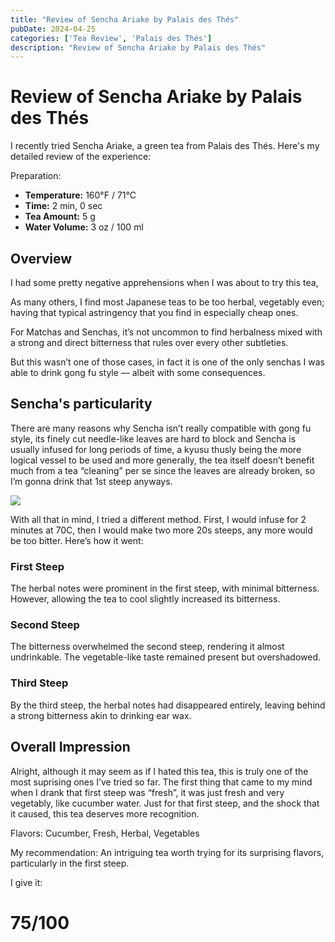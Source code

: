 ```yaml
---
title: "Review of Sencha Ariake by Palais des Thés"
pubDate: 2024-04-25
categories: ['Tea Review', 'Palais des Thés']
description: "Review of Sencha Ariake by Palais des Thés"
---
```


# Review of Sencha Ariake by Palais des Thés

I recently tried Sencha Ariake, a green tea from Palais des Thés. Here's my detailed review of the experience:

Preparation:

- **Temperature:** 160°F / 71°C
- **Time:** 2 min, 0 sec
- **Tea Amount:** 5 g
- **Water Volume:** 3 oz / 100 ml

## Overview

I had some pretty negative apprehensions when I was about to try this tea,

As many others, I find most Japanese teas to be too herbal, vegetably even; having that typical astringency that you find in especially cheap ones.

For Matchas and Senchas, it’s not uncommon to find herbalness mixed with a strong and direct bitterness that rules over every other subtleties.

But this wasn’t one of those cases, in fact it is one of the only senchas I was able to drink gong fu style — albeit with some consequences.


## Sencha's particularity

There are many reasons why Sencha isn’t really compatible with gong fu style, its finely cut needle-like leaves are hard to block and Sencha is usually infused for long periods of time, a kyusu thusly being the more logical vessel to be used and more generally, the tea itself doesn’t benefit much from a tea “cleaning” per se since the leaves are already broken, so I’m gonna drink that 1st steep anyways.

![](https://www.palaisdesthes.com/media/catalog/product/cache/50708da259540eeb20337bcdb367a3c9/3/0/302-35746-ptx0icd86w.jpg)

With all that in mind, I tried a different method. First, I would infuse for 2 minutes at 70C, then I would make two more 20s steeps, any more would be too bitter.
Here’s how it went:

### First Steep

The herbal notes were prominent in the first steep, with minimal bitterness. However, allowing the tea to cool slightly increased its bitterness.

### Second Steep

The bitterness overwhelmed the second steep, rendering it almost undrinkable. The vegetable-like taste remained present but overshadowed.

### Third Steep

By the third steep, the herbal notes had disappeared entirely, leaving behind a strong bitterness akin to drinking ear wax.

## Overall Impression

Alright, although it may seem as if I hated this tea, this is truly one of the most suprising ones I’ve tried so far. The first thing that came to my mind when I drank that first steep was “fresh”, it was just fresh and very vegetably, like cucumber water. Just for that first steep, and the shock that it caused, this tea deserves more recognition.

Flavors: Cucumber, Fresh, Herbal, Vegetables

My recommendation: An intriguing tea worth trying for its surprising flavors, particularly in the first steep.

I give it:
# 75/100
